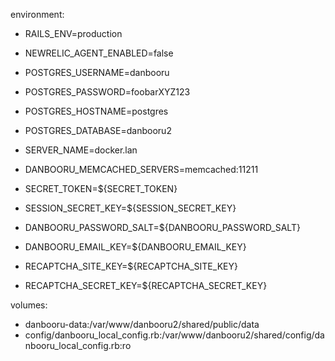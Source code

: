 environment:

- RAILS_ENV=production
- NEWRELIC_AGENT_ENABLED=false

- POSTGRES_USERNAME=danbooru
- POSTGRES_PASSWORD=foobarXYZ123
- POSTGRES_HOSTNAME=postgres
- POSTGRES_DATABASE=danbooru2

- SERVER_NAME=docker.lan

- DANBOORU_MEMCACHED_SERVERS=memcached:11211

- SECRET_TOKEN=${SECRET_TOKEN}
- SESSION_SECRET_KEY=${SESSION_SECRET_KEY}

- DANBOORU_PASSWORD_SALT=${DANBOORU_PASSWORD_SALT}
- DANBOORU_EMAIL_KEY=${DANBOORU_EMAIL_KEY}

- RECAPTCHA_SITE_KEY=${RECAPTCHA_SITE_KEY}
- RECAPTCHA_SECRET_KEY=${RECAPTCHA_SECRET_KEY}


volumes:
- danbooru-data:/var/www/danbooru2/shared/public/data
- config/danbooru_local_config.rb:/var/www/danbooru2/shared/config/danbooru_local_config.rb:ro